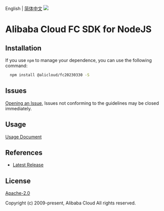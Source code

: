 English | [简体中文](README-CN.md)
![](https://aliyunsdk-pages.alicdn.com/icons/AlibabaCloud.svg)

# Alibaba Cloud FC SDK for NodeJS

## Installation
If you use `npm` to manage your dependence, you can use the following command:

```sh
  npm install @alicloud/fc20230330 -S
```

## Issues
[Opening an Issue](https://github.com/aliyun/alibabacloud-typescript-sdk/issues/new), Issues not conforming to the guidelines may be closed immediately.

## Usage
[Usage Document](https://github.com/aliyun/alibabacloud-typescript-sdk/blob/master/docs/Usage-EN.md#quick-examples)

## References
* [Latest Release](https://github.com/aliyun/alibabacloud-typescript-sdk/)

## License
[Apache-2.0](http://www.apache.org/licenses/LICENSE-2.0)

Copyright (c) 2009-present, Alibaba Cloud All rights reserved.
